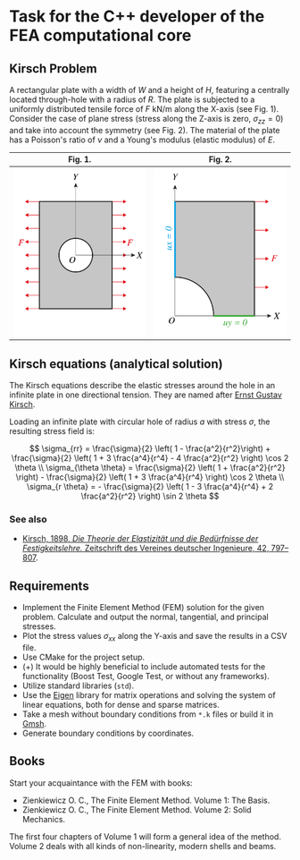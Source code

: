 # Task for the C++ developer of the FEA computational core

## Kirsch Problem

A rectangular plate with a width of $W$ and a height of $H$, featuring a centrally located through-hole with a radius of $R$. The plate is subjected to a uniformly distributed tensile force of $F$ kN/m along the X-axis (see Fig. 1). Consider the case of plane stress (stress along the Z-axis is zero, $\sigma_{zz} = 0$) and take into account the symmetry (see Fig. 2). The material of the plate has a Poisson's ratio of $ν$ and a Young's modulus (elastic modulus) of $E$.

| Fig. 1.     | Fig. 2.  |
| ----------- | ----------- |
| [![Fig. 1](./Images/Fig_1.png)](./Images/Fig_1.png) | [![Fig. 2](./Images/Fig_2.png)](./Images/Fig_2.png) |

## Kirsch equations (analytical solution)
The Kirsch equations describe the elastic stresses around the hole in an infinite plate in one directional tension. They are named after [Ernst Gustav Kirsch](https://en.wikipedia.org/wiki/Ernst_Gustav_Kirsch).

Loading an infinite plate with circular hole of radius $a$ with stress $\sigma$, the resulting stress field is:

$$
\sigma_{rr} = \frac{\sigma}{2} \left( 1 - \frac{a^2}{r^2}\right) + \frac{\sigma}{2} \left( 1 + 3 \frac{a^4}{r^4} - 4 \frac{a^2}{r^2} \right) \cos 2 \theta
\\
\sigma_{\theta \theta} = \frac{\sigma}{2} \left( 1 + \frac{a^2}{r^2} \right) - \frac{\sigma}{2} \left( 1 + 3 \frac{a^4}{r^4} \right) \cos 2 \theta
\\
\sigma_{r \theta} = - \frac{\sigma}{2} \left( 1 - 3 \frac{a^4}{r^4} + 2 \frac{a^2}{r^2} \right) \sin 2 \theta
$$

### See also
- [Kirsch, 1898, *Die Theorie der Elastizität und die Bedürfnisse der Festigkeitslehre.* Zeitschrift des Vereines deutscher Ingenieure, 42, 797–807](Kirsch,%201898,%20Die%20Theorie%20der%20Elastizitat%20und%20die%20Bedurfnisse%20der%20Festigkeitslehre.%20Zeitschrift%20des%20Vereines%20deutscher%20Ingenieure,%2042,%20797–807.pdf).

## Requirements
- Implement the Finite Element Method (FEM) solution for the given problem. Calculate and output the normal, tangential, and principal stresses.
- Plot the stress values $\sigma_{xx}$ along the Y-axis and save the results in a CSV file.
- Use CMake for the project setup.
- (+) It would be highly beneficial to include automated tests for the functionality (Boost Test, Google Test, or without any frameworks).
- Utilize standard libraries (`std`).
- Use the [Eigen](https://eigen.tuxfamily.org/) library for matrix operations and solving the system of linear equations, both for dense and sparse matrices.
- Take a mesh without boundary conditions from `*.k` files or build it in [Gmsh](https://gmsh.info/).
- Generate boundary conditions by coordinates.

## Books
Start your acquaintance with the FEM with books:
- Zienkiewicz O. C., The Finite Element Method. Volume 1: The Basis.
- Zienkiewicz O. C., The Finite Element Method. Volume 2: Solid Mechanics.

 The first four chapters of Volume 1 will form a general idea of the method. Volume 2 deals with all kinds of non-linearity, modern shells and beams.
